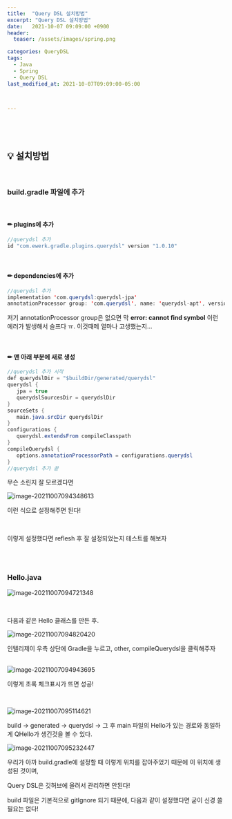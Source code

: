 ```yaml
---
title:  "Query DSL 설치방법"
excerpt: "Query DSL 설치방법"
date:   2021-10-07 09:09:00 +0900
header:
  teaser: /assets/images/spring.png

categories: QueryDSL
tags:
  - Java
  - Spring
  - Query DSL
last_modified_at: 2021-10-07T09:09:00-05:00



---
```




<br/>

## <br/>💡 설치방법

<br/>

### build.gradle 파일에 추가

<br/>

#### ✏ plugins에 추가

```java
//querydsl 추가
id "com.ewerk.gradle.plugins.querydsl" version "1.0.10"
```

<br/>

#### ✏ dependencies에 추가

```java
//querydsl 추가
implementation 'com.querydsl:querydsl-jpa'
annotationProcessor group: 'com.querydsl', name: 'querydsl-apt', version: '4.3.1'
```

저기 annotationProcessor group은 없으면 막 **error: cannot find symbol** 이런 에러가 발생해서 슬프다 ㅠ. 이것때메 얼마나 고생했는지...

<br/>

#### ✏ 맨 아래 부분에 새로 생성

```java
//querydsl 추가 시작
def querydslDir = "$buildDir/generated/querydsl"
querydsl {
   jpa = true
   querydslSourcesDir = querydslDir
}
sourceSets {
   main.java.srcDir querydslDir
}
configurations {
   querydsl.extendsFrom compileClasspath
}
compileQuerydsl {
   options.annotationProcessorPath = configurations.querydsl
}
//querydsl 추가 끝
```

무슨 소린지 잘 모르겠다면

![image-20211007094348613](https://raw.githubusercontent.com/ShinDongHun1/image_repo/main/img/image-20211007094348613.png)

이런 식으로 설정해주면 된다!

<br/>

이렇게 설정했다면 reflesh 후 잘 설정되었는지 테스트를 해보자

<br/>

<br/>

### Hello.java

![image-20211007094721348](https://raw.githubusercontent.com/ShinDongHun1/image_repo/main/img/image-20211007094721348.png)

<br/>

다음과 같은 Hello 클래스를 만든 후.

![image-20211007094820420](https://raw.githubusercontent.com/ShinDongHun1/image_repo/main/img/image-20211007094820420.png)

인텔리제이 우측 상단에 Gradle을 누르고, other, compileQuerydsl을 클릭해주자

<br/>![image-20211007094943695](https://raw.githubusercontent.com/ShinDongHun1/image_repo/main/img/image-20211007094943695.png)

이렇게 초록 체크표시가 뜨면 성공!

<br/>

![image-20211007095114621](https://raw.githubusercontent.com/ShinDongHun1/image_repo/main/img/image-20211007095114621.png)

build -> generated -> querydsl -> 그 후 main 파일의 Hello가 있는 경로와 동일하게 QHello가 생긴것을 볼 수 있다.

![image-20211007095232447](https://raw.githubusercontent.com/ShinDongHun1/image_repo/main/img/image-20211007095232447.png)

우리가 아까 build.gradle에 설정할 때 이렇게 위치를 잡아주었기 때문에 이 위치에 생성된 것이며, 

Query DSL은 깃허브에 올려서 관리하면 안된다!

build 파일은 기본적으로 gitIgnore 되기 때문에, 다음과 같이 설정했다면 굳이 신경 쓸 필요는 없다! 

##### 